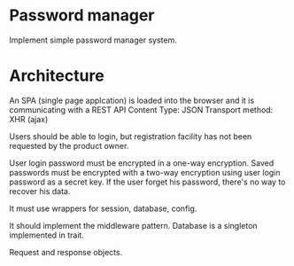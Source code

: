 # Password manager

Implement simple password manager system.

# Architecture

An SPA (single page applcation) is loaded into the browser and it is communicating with a REST API
Content Type: JSON
Transport method: XHR (ajax)

Users should be able to login, but registration facility has not been requested by the product owner.

User login password must be encrypted in a one-way encryption.
Saved passwords must be encrypted with a two-way encryption using user login password as a secret key.
If the user forget his password, there's no way to recover his data.

It must use wrappers for session, database, config.


It should implement the middleware pattern.
Database is a singleton implemented in trait.


Request and response objects.